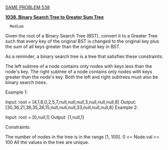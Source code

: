 [SAME PROBLEM 538](https://leetcode.com/problems/convert-bst-to-greater-tree/description/)

[**1038. Binary Search Tree to Greater Sum Tree**](https://leetcode.com/problems/binary-search-tree-to-greater-sum-tree)

      Medium
      
Given the root of a Binary Search Tree (BST), convert it to a Greater Tree such that every key of the original BST is changed to the original key plus the sum of all keys greater than the original key in BST.

As a reminder, a binary search tree is a tree that satisfies these constraints:

The left subtree of a node contains only nodes with keys less than the node's key.
The right subtree of a node contains only nodes with keys greater than the node's key.
Both the left and right subtrees must also be binary search trees.


Example 1:


Input: root = [4,1,6,0,2,5,7,null,null,null,3,null,null,null,8]
Output: [30,36,21,36,35,26,15,null,null,null,33,null,null,null,8]
Example 2:

Input: root = [0,null,1]
Output: [1,null,1]


Constraints:

The number of nodes in the tree is in the range [1, 100].
0 <= Node.val <= 100
All the values in the tree are unique.


